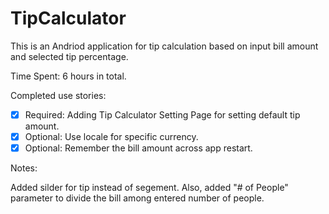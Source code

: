 # TipCalculator

This is an Andriod application for tip calculation based on input bill amount and selected tip percentage.

Time Spent: 6 hours in total. 

Completed use stories:

  * [x] Required: Adding Tip Calculator Setting Page for setting default tip amount. 
  * [x] Optional: Use locale for specific currency.
  * [x] Optional: Remember the bill amount across app restart.

Notes:

Added silder for tip instead of segement.
Also, added "# of People" parameter to divide the bill among entered number of people. 
